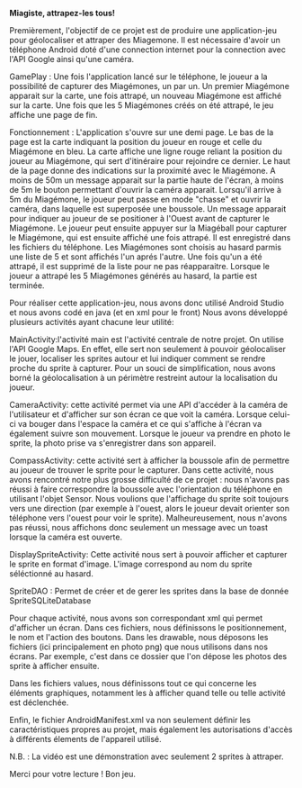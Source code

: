 **Miagiste, attrapez-les tous!**

Premièrement, l'objectif de ce projet est de produire une application-jeu pour géolocaliser et attraper des Miagemone. 
Il est nécessaire d'avoir un téléphone Android doté d'une connection internet pour la connection avec l'API Google ainsi qu'une caméra.

GamePlay : 
Une fois l'application lancé sur le téléphone, le joueur a la possibilité de capturer des Miagémones, un par un. Un premier Miagémone apparait sur la carte, une fois attrapé, un nouveau Miagémone est affiché sur la carte. Une fois que les 5 Miagémones créés on été attrapé, le jeu affiche une page de fin.

Fonctionnement : 
L'application s'ouvre sur une demi page. Le bas de la page est la carte indiquant la position du joueur en rouge et celle du Miagémone en bleu. La carte affiche une ligne rouge reliant la position du joueur au Miagémone, qui sert d'itinéraire pour rejoindre ce dernier. Le haut de la page donne des indications sur la proximité avec le Miagémone. A moins de 50m un message apparait sur la partie haute de l'écran, à moins de 5m le bouton permettant d'ouvrir la caméra apparait. Lorsqu'il arrive à 5m du Miagémone, le joueur peut passe en mode "chasse" et ouvrir la caméra, dans laquelle est superposée une boussole. Un message apparait pour indiquer au joueur de se positioner à l'Ouest avant de capturer le Miagémone. Le joueur peut ensuite appuyer sur la Miagéball pour capturer le Miagémone, qui est ensuite affiché une fois attrapé. Il est enregistré dans les fichiers du téléphone. Les Miagémones sont choisis au hasard parmis une liste de 5 et sont affichés l'un aprés l'autre. Une fois qu'un a été attrapé, il est supprimé de la liste pour ne pas réapparaitre. Lorsque le joueur a attrapé les 5 Miagémones générés au hasard, la partie est terminée. 



Pour réaliser cette application-jeu, nous avons donc utilisé Android Studio et nous avons codé en java (et en xml pour le front) Nous avons développé plusieurs activités ayant chacune leur utilité:

MainActivity:l'activité main est l'activité centrale de notre projet. On utilise l'API Google Maps. En effet, elle sert non seulement à pouvoir géolocaliser le jouer, localiser les sprites autour et lui indiquer comment se rendre proche du sprite à capturer. Pour un souci de simplification, nous avons borné la géolocalisation à un périmètre restreint autour la localisation du joueur. 

CameraActivity: cette activité permet via une API d'accéder à la caméra de l'utilisateur et d'afficher sur son écran ce que voit la caméra. Lorsque celui-ci va bouger dans l'espace la caméra et ce qui s'affiche à l'écran va également suivre son mouvement. Lorsque le joueur va prendre en photo le sprite, la photo prise va s'enregistrer dans son appareil.

CompassActivity: cette activité sert à afficher la boussole afin de permettre au joueur de trouver le sprite pour le capturer. Dans cette activité, nous avons rencontré notre plus grosse difficulté de ce projet : nous n'avons pas réussi à faire correspondre la boussole avec l'orientation du téléphone en utilisant l'objet Sensor. Nous voulions que l'affichage du sprite soit toujours vers une direction (par exemple à l'ouest, alors le joueur devait orienter son téléphone vers l'ouest pour voir le sprite). Malheureusement, nous n'avons pas réussi, nous affichons donc seulement un message avec un toast lorsque la caméra est ouverte.

DisplaySpriteActivity: Cette activité nous sert à pouvoir afficher et capturer le sprite en format d'image. L'image correspond au nom du sprite séléctionné au hasard. 

SpriteDAO : Permet de créer et de gerer les sprites dans la base de donnée SpriteSQLiteDatabase


Pour chaque activité, nous avons son correspondant xml qui permet d'afficher un écran. Dans ces fichiers, nous définissons le positionnement, le nom et l'action des boutons. Dans les drawable, nous déposons les fichiers (ici principalement en photo png) que nous utilisons dans nos écrans. Par exemple, c'est dans ce dossier que l'on dépose les photos des sprite à afficher ensuite.

Dans les fichiers values, nous définissons tout ce qui concerne les éléments graphiques, notamment les à afficher quand telle ou telle activité est déclenchée. 

Enfin, le fichier AndroidManifest.xml va non seulement définir les caractéristiques propres au projet, mais également les autorisations d'accès à différents élements de l'appareil utilisé.


N.B. : La vidéo est une démonstration avec seulement 2 sprites à attraper.

Merci pour votre lecture ! Bon jeu. 
 
